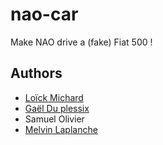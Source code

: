 # nao-car

Make NAO drive a (fake) Fiat 500 !

## Authors

* [Loïck Michard](http://www.loick-michard.com)
* [Gaël Du plessix](http://www.aurao.com)
* Samuel Olivier
* [Melvin Laplanche](http://www.laplanche-melv.in)
